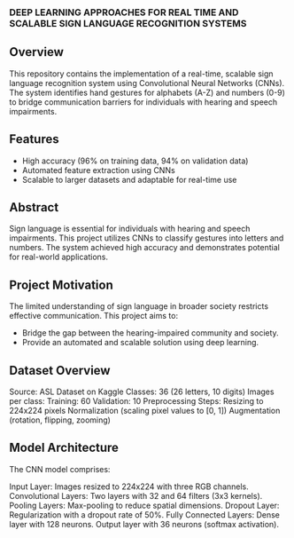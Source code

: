 ### DEEP LEARNING APPROACHES FOR REAL TIME AND SCALABLE SIGN LANGUAGE RECOGNITION SYSTEMS

## Overview
This repository contains the implementation of a real-time, scalable sign language recognition system using Convolutional Neural Networks (CNNs). The system identifies hand gestures for alphabets (A-Z) and numbers (0-9) to bridge communication barriers for individuals with hearing and speech impairments.

## Features
- High accuracy (96% on training data, 94% on validation data)
- Automated feature extraction using CNNs
- Scalable to larger datasets and adaptable for real-time use

  
## Abstract
Sign language is essential for individuals with hearing and speech impairments. This project utilizes CNNs to classify gestures into letters and numbers. The system achieved high accuracy and demonstrates potential for real-world applications.

## Project Motivation
The limited understanding of sign language in broader society restricts effective communication. This project aims to:

- Bridge the gap between the hearing-impaired community and society.
- Provide an automated and scalable solution using deep learning.
  
## Dataset Overview
Source: ASL Dataset on Kaggle
Classes: 36 (26 letters, 10 digits)
Images per class:
Training: 60
Validation: 10
Preprocessing Steps:
Resizing to 224x224 pixels
Normalization (scaling pixel values to [0, 1])
Augmentation (rotation, flipping, zooming)

## Model Architecture
The CNN model comprises:

Input Layer: Images resized to 224x224 with three RGB channels.
Convolutional Layers: Two layers with 32 and 64 filters (3x3 kernels).
Pooling Layers: Max-pooling to reduce spatial dimensions.
Dropout Layer: Regularization with a dropout rate of 50%.
Fully Connected Layers:
Dense layer with 128 neurons.
Output layer with 36 neurons (softmax activation).
